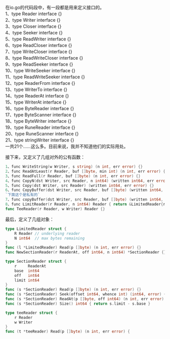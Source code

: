 在io.go的代码段中，有一段都是用来定义接口的。  
1、type Reader interface {}  
2、type Writer interface {}  
3、type Closer interface {}  
4、type Seeker interface {}  
5、type ReadWriter interface {}  
6、type ReadCloser interface {}  
7、type WriteCloser interface {}  
8、type ReadWriteCloser interface {}  
9、type ReadSeeker interface {}  
10、type WriteSeeker interface {}  
11、type ReadWriteSeeker interface {}  
12、type ReaderFrom interface {}  
13、type WriterTo interface {}  
14、type ReaderAt interface {}  
15、type WriterAt interface {}  
16、type ByteReader interface {}  
17、type ByteScanner interface {}  
18、type ByteWriter interface {}  
19、type RuneReader interface {}  
20、type RuneScanner interface {}  
21、type stringWriter interface {}  
一共21个……这么多。目前来说，我并不知道他们的实际用处。  

接下来，又定义了几组对外的公有函数：   
```go
1、func WriteString(w Writer, s string) (n int, err error) {}  
2、func ReadAtLeast(r Reader, buf []byte, min int) (n int, err error) {}  
3、func ReadFull(r Reader, buf []byte) (n int, err error) {}  
4、func CopyN(dst Writer, src Reader, n int64) (written int64, err error) {}  
5、func Copy(dst Writer, src Reader) (written int64, err error) {}  
6、func CopyBuffer(dst Writer, src Reader, buf []byte) (written int64, err error) {}  
`下面这个是私有的`  
7、func copyBuffer(dst Writer, src Reader, buf []byte) (written int64, err error) {}  
8、func LimitReader(r Reader, n int64) Reader { return &LimitedReader{r, n} }  
func TeeReader(r Reader, w Writer) Reader {}
```

最后，定义了几组对象：
```go
type LimitedReader struct {
	R Reader // underlying reader
	N int64  // max bytes remaining
}
func (l *LimitedReader) Read(p []byte) (n int, err error) {}
func NewSectionReader(r ReaderAt, off int64, n int64) *SectionReader {}  
```

```go
type SectionReader struct {
	r     ReaderAt
	base  int64
	off   int64
	limit int64
}
func (s *SectionReader) Read(p []byte) (n int, err error) {}
func (s *SectionReader) Seek(offset int64, whence int) (int64, error) {}
func (s *SectionReader) ReadAt(p []byte, off int64) (n int, err error) {}
func (s *SectionReader) Size() int64 { return s.limit - s.base }
```

```go
type teeReader struct {
	r Reader
	w Writer
}
func (t *teeReader) Read(p []byte) (n int, err error) {
```
